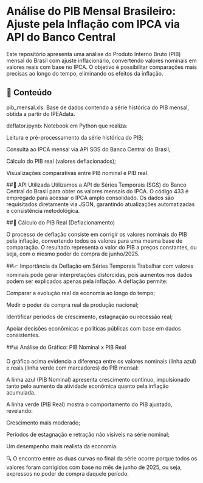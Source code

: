# Análise do PIB Mensal Brasileiro: Ajuste pela Inflação com IPCA via API do Banco Central

Este repositório apresenta uma análise do Produto Interno Bruto (PIB) mensal do Brasil com ajuste inflacionário, convertendo valores nominais em valores reais com base no IPCA. O objetivo é possibilitar comparações mais precisas ao longo do tempo, eliminando os efeitos da inflação.

## 📂 Conteúdo
pib_mensal.xls: Base de dados contendo a série histórica do PIB mensal, obtida a partir do IPEAdata.

deflator.ipynb: Notebook em Python que realiza:

Leitura e pré-processamento da série histórica do PIB;

Consulta ao IPCA mensal via API SGS do Banco Central do Brasil;

Cálculo do PIB real (valores deflacionados);

Visualizações comparativas entre PIB nominal e PIB real.

##🔗 API Utilizada
Utilizamos a API de Séries Temporais (SGS) do Banco Central do Brasil para obter os valores mensais do IPCA. O código 433 é empregado para acessar o IPCA amplo consolidado. Os dados são requisitados diretamente via JSON, garantindo atualizações automatizadas e consistência metodológica.

##📐 Cálculo do PIB Real (Deflacionamento)

O processo de deflação consiste em corrigir os valores nominais do PIB pela inflação, convertendo todos os valores para uma mesma base de comparação.
O resultado representa o valor do PIB a preços constantes, ou seja, com o mesmo poder de compra de junho/2025.

##📈 Importância da Deflação em Séries Temporais
Trabalhar com valores nominais pode gerar interpretações distorcidas, pois aumentos nos dados podem ser explicados apenas pela inflação. A deflação permite:

Comparar a evolução real da economia ao longo do tempo;

Medir o poder de compra real da produção nacional;

Identificar períodos de crescimento, estagnação ou recessão real;

Apoiar decisões econômicas e políticas públicas com base em dados consistentes.

##📊 Análise do Gráfico: PIB Nominal x PIB Real

O gráfico acima evidencia a diferença entre os valores nominais (linha azul) e reais (linha verde com marcadores) do PIB mensal:

A linha azul (PIB Nominal) apresenta crescimento contínuo, impulsionado tanto pelo aumento da atividade econômica quanto pela inflação acumulada.

A linha verde (PIB Real) mostra o comportamento do PIB ajustado, revelando:

Crescimento mais moderado;

Períodos de estagnação e retração não visíveis na série nominal;

Um desempenho mais realista da economia.

🔍 O encontro entre as duas curvas no final da série ocorre porque todos os valores foram corrigidos com base no mês de junho de 2025, ou seja, expressos no poder de compra daquele período.

